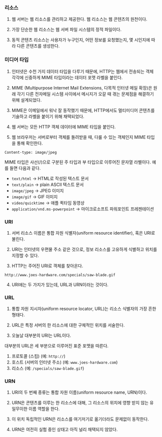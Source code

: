 ### 리소스

1. 웹 서버는 웹 리소스를 관리하고 제공한다. 웹 리소스는 웹 콘텐츠의 원천이다.

2. 가장 단순한 웹 리소스는 웹 서버 파일 시스템의 정적 파일이다.

3. 동적 콘텐츠 리소스는 사용자가 누구인지, 어떤 정보를 요청했는지, 몇 시인지에 따라 다른 콘텐츠를 생성한다.

### 미디어 타입

1. 인터넷은 수천 가지 데이터 타입을 다루기 때문에, HTTP는 웹에서 전송되는 객체 각각에 신중하게 MIME 타입이라는 데이터 포맷 라벨을 붙인다.

2. MIME (Multipurpose Internet Mail Extensions, 다목적 인터넷 메일 확장)은 원래 각기 다른 전자메일 시스템 사이에서 메시지가 오갈 때 겪는 문제점을 해결하기 위해 설계되었다.

3. MIME은 이메일에서 워낙 잘 동작했기 때문에, HTTP에서도 멀티미디어 콘텐츠를 기술하고 라벨을 붙이기 위해 채택되었다.

4. 웹 서버는 모든 HTTP 객체 데이터에 MIME 타입을 붙인다.

5. 웹 브라우저는 서버로부터 객체를 돌려받을 때, 다룰 수 있는 객체인지 MIME 타입을 통해 확인한다.

`Content-type: image/jpeg`

MIME 타입은 사선(/)으로 구분된 주 타입과 부 타입으로 이루어진 문자열 라벨이다. 예를 들면 다음과 같다.

- `text/html` -> HTML로 작성된 텍스트 문서
- `text/plain` -> plain ASCII 텍스트 문서
- `image/jpeg` -> JPEG 이미지
- `image/gif` -> GIF 이미지
- `video/quicktime` -> 애플 퀵타임 동영상
- `application/vnd.ms-powerpoint` -> 마이크로소프트 파워포인트 프레젠테이션

### URI

1. 서버 리소스 이름은 통합 자원 식별자(uniform resource identifier), 혹은 URI로 불린다.

2. URI는 인터넷의 우편물 주소 같은 것으로, 정보 리소스를 고유하게 식별하고 위치를 지정할 수 있다.

3. HTTP는 주어진 URI로 객체를 찾아온다.

`http://www.joes-hardware.com/specials/saw-blade.gif`

4. URI에는 두 가지가 있는데, URL과 URN이라는 것이다.

### URL

1. 통합 자원 지시자(uniform resource locator, URL)는 리소스 식별자의 가장 흔한 형태다.

2. URL은 특정 서버의 한 리소스에 대한 구체적인 위치를 서술한다.

3. 오늘날 대부분의 URI는 URL이다.

대부분의 URL은 세 부분으로 이루어진 표준 포맷을 따른다.

1) 프로토콜 (스킴) (예: `http://`)
2) 호스트 (서버의 인터넷 주소) (예: `www.joes-hardware.com`)
3) 리소스 (예: `/specials/saw-blade.gif`)

### URN

1. URI의 두 번째 종류는 통합 자원 이름(uniform resource name, URN)이다.

2. URN은 콘텐츠를 이루는 한 리소스에 대해, 그 리소스의 위치에 영향 받지 않는 유일무이한 이름 역할을 한다.

3. 이 위치 독립적인 URN은 리소스를 여기저기로 옮기더라도 문제없이 동작한다.

4. URN은 여전히 실험 중인 상태고 아직 널리 채택되지 않았다.
